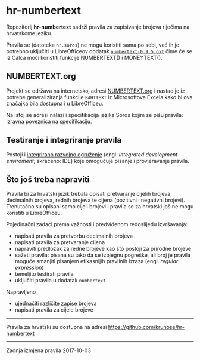 # hr-numbertext

Repozitorij **hr-numbertext** sadrži pravila za zapisivanje brojeva riječima na hrvatskome jeziku.

Pravila se (datoteka `hr.soros`) ne mogu koristiti sama po sebi, već ih je potrebno uključiti u LibreOfficeov dodatak [`numbertext-0.9.5.oxt`](https://extensions.libreoffice.org/extensions/numbertext-1) čime će se iz Calca moći koristiti funkcije NUMBERTEXT() i MONEYTEXT().

## NUMBERTEXT.org

Projekt se održava na internetskoj adresi [NUMBERTEXT.org](http://numbertext.org/) i nastao je iz potrebe generaliziranja funkcije `BAHTTEXT` iz Microsoftova Excela kako bi ova značajka bila dostupna i u LibreOfficeu.

Na istoj se adresi nalazi i specifikacija jezika Soros kojim se pišu pravila: [izravna poveznica na specifikaciju](http://numbertext.org/numbertext.pdf).

## Testiranje i integriranje pravila

Postoji i [integrirano razvojno ogruženje](http://numbertext.org/Soros.html) (engl. *integrated development enviroment*; skraćeno: IDE) koje omogućuje pisanje i provjeravanje pravila.

## Što još treba napraviti

Pravila bi za hrvatski jezik trebala opisati pretvaranje cijelih brojeva, decimalnih brojeva, rednih brojeva te cijena (pozitivni i negativni brojevi). Trenutačno su opisani samo cijeli brojevi i pravila se za hrvatski još ne mogu koristiti u LibreOfficeu.

Pojedinačni zadaci prema važnosti i predviđenom redoslijedu izvršavanja:

- napisati pravila za pretvorbu decimalnih brojeva
- napisati pravila za pretvaranje cijena
- napraviti predložak za redne brojeve kao što postoji za prirodne brojeve
- sažeti pravila: pisana su tako da se izbjegnu pogreške, ali broj je pravila moguće smanjiti pisanjem efikasnijih pravilnih izraza (engl. *regular expression*)
- temeljito testirati pravila
- uključiti pravila u dodatak `numbertext`

Napravljeno

- ujednačiti različite zapise brojeva
- napisati pravila za cijele brojeve

---

Pravila za hrvatski su dostupna na adresi https://github.com/krunose/hr-numbertext

---

Zadnja izmjena pravila 2017-10-03